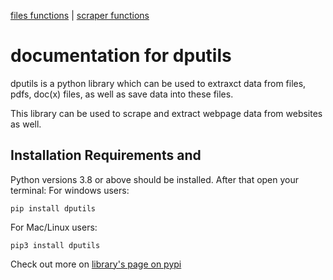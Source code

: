 [files functions](files.md) | [scraper functions](scraper.md)
# documentation for dputils

dputils is a python library which can be used to extraxct data from files, pdfs, doc(x) files, as well as save data into these files. 

This library can be used to scrape and extract webpage data from websites as well.

## Installation Requirements and 

Python versions 3.8 or above should be installed. After that open your terminal:
For windows users:
```shell
pip install dputils
```
For Mac/Linux users:
```shell
pip3 install dputils
```

Check out more on [library's page on pypi](https://pypi.org/project/dputils/)
